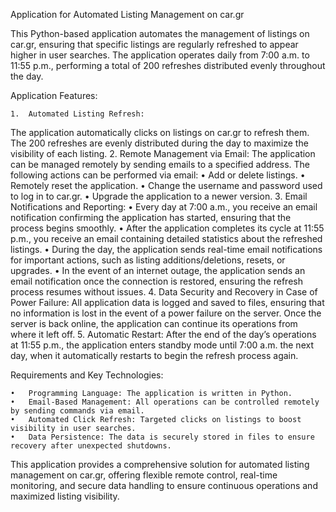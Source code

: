 Application for Automated Listing Management on car.gr

This Python-based application automates the management of listings on car.gr, ensuring that specific listings are regularly refreshed to appear higher in user searches. The application operates daily from 7:00 a.m. to 11:55 p.m., performing a total of 200 refreshes distributed evenly throughout the day.

Application Features:

	1.	Automated Listing Refresh:
The application automatically clicks on listings on car.gr to refresh them. The 200 refreshes are evenly distributed during the day to maximize the visibility of each listing.
	2.	Remote Management via Email:
The application can be managed remotely by sending emails to a specified address. The following actions can be performed via email:
	•	Add or delete listings.
	•	Remotely reset the application.
	•	Change the username and password used to log in to car.gr.
	•	Upgrade the application to a newer version.
	3.	Email Notifications and Reporting:
	•	Every day at 7:00 a.m., you receive an email notification confirming the application has started, ensuring that the process begins smoothly.
	•	After the application completes its cycle at 11:55 p.m., you receive an email containing detailed statistics about the refreshed listings.
	•	During the day, the application sends real-time email notifications for important actions, such as listing additions/deletions, resets, or upgrades.
	•	In the event of an internet outage, the application sends an email notification once the connection is restored, ensuring the refresh process resumes without issues.
	4.	Data Security and Recovery in Case of Power Failure:
All application data is logged and saved to files, ensuring that no information is lost in the event of a power failure on the server. Once the server is back online, the application can continue its operations from where it left off.
	5.	Automatic Restart:
After the end of the day’s operations at 11:55 p.m., the application enters standby mode until 7:00 a.m. the next day, when it automatically restarts to begin the refresh process again.

Requirements and Key Technologies:

	•	Programming Language: The application is written in Python.
	•	Email-Based Management: All operations can be controlled remotely by sending commands via email.
	•	Automated Click Refresh: Targeted clicks on listings to boost visibility in user searches.
	•	Data Persistence: The data is securely stored in files to ensure recovery after unexpected shutdowns.

This application provides a comprehensive solution for automated listing management on car.gr, offering flexible remote control, real-time monitoring, and secure data handling to ensure continuous operations and maximized listing visibility.